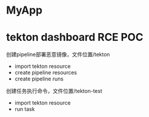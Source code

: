 # MyApp

# tekton dashboard RCE POC
创建pipeline部署恶意镜像，文件位置/tekton
* import tekton resource
* create pipeline resources
* create pipeline runs

创建任务执行命令，文件位置/tekton-test
* import tekton resource
* run task
